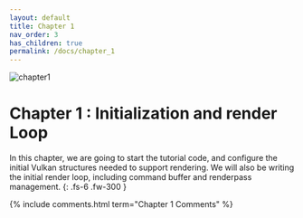 ```yaml
---
layout: default
title: Chapter 1
nav_order: 3
has_children: true
permalink: /docs/chapter_1
---
```

![chapter1]({{site.baseurl}}/diagrams/chapter1.png)
# Chapter 1 : Initialization and render Loop

In this chapter, we are going to start the tutorial code, and configure the initial Vulkan structures needed to support rendering.
We will also be writing the initial render loop, including command buffer and renderpass management.
{: .fs-6 .fw-300 }


{% include comments.html term="Chapter 1 Comments" %}
